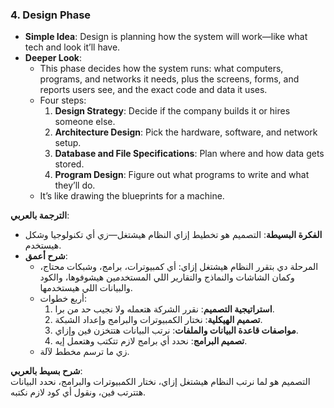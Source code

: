 ### 4. Design Phase

- **Simple Idea**: Design is planning how the system will work—like what tech and look it’ll have.
- **Deeper Look**:
    - This phase decides how the system runs: what computers, programs, and networks it needs, plus the screens, forms, and reports users see, and the exact code and data it uses.
    - Four steps:
        1. **Design Strategy**: Decide if the company builds it or hires someone else.
        2. **Architecture Design**: Pick the hardware, software, and network setup.
        3. **Database and File Specifications**: Plan where and how data gets stored.
        4. **Program Design**: Figure out what programs to write and what they’ll do.
    - It’s like drawing the blueprints for a machine.

**الترجمة بالعربي**:

- **الفكرة البسيطة**: التصميم هو تخطيط إزاي النظام هيشتغل—زي أي تكنولوجيا وشكل هيستخدم.
- **شرح أعمق**:
    - المرحلة دي بتقرر النظام هيشتغل إزاي: أي كمبيوترات، برامج، وشبكات محتاج، وكمان الشاشات والنماذج والتقارير اللي المستخدمين هيشوفوها، والكود والبيانات اللي هيستخدمها.
    - أربع خطوات:
        1. **استراتيجية التصميم**: نقرر الشركة هتعمله ولا نجيب حد من برا.
        2. **تصميم الهيكلية**: نختار الكمبيوترات والبرامج وإعداد الشبكة.
        3. **مواصفات قاعدة البيانات والملفات**: نرتب البيانات هتتخزن فين وإزاي.
        4. **تصميم البرامج**: نحدد أي برامج لازم تتكتب وهتعمل إيه.
    - زي ما ترسم مخطط لآلة.

**شرح بسيط بالعربي**:  
التصميم هو لما نرتب النظام هيشتغل إزاي، نختار الكمبيوترات والبرامج، نحدد البيانات هتترتب فين، ونقول أي كود لازم نكتبه.